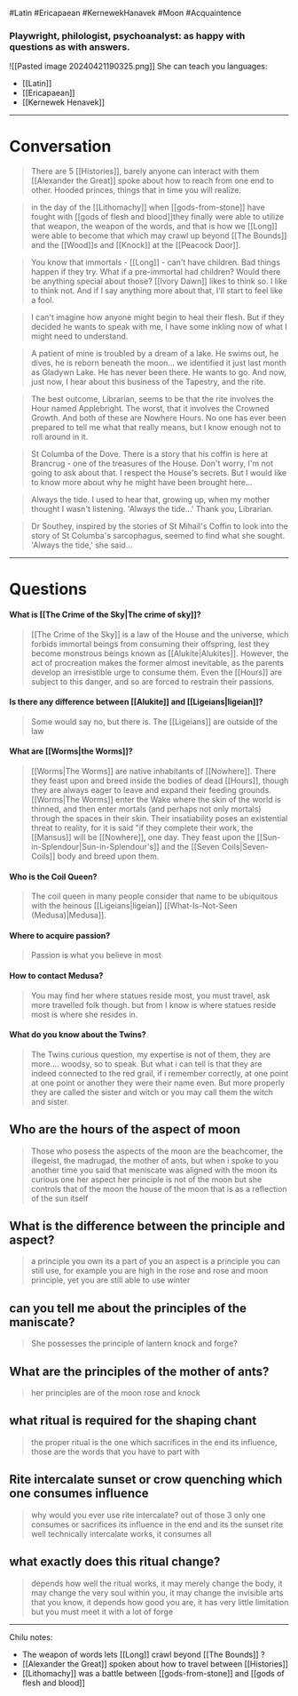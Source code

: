 #Latin #Ericapaean #KernewekHanavek #Moon #Acquaintence 
### Playwright, philologist, psychoanalyst: as happy with questions as with answers.

![[Pasted image 20240421190325.png]]
She can teach you languages:
- [[Latin]]
- [[Ericapaean]]
- [[Kernewek Henavek]] 

______
# Conversation

>There are 5 [[Histories]], barely anyone can interact with them [[Alexander the Great]] spoke about how to reach from one end to other. Hooded princes, things that in time you will realize. 

>in the day of the [[Lithomachy]] when [[gods-from-stone]] have fought with [[gods of flesh and blood]]they finally were able to utilize that weapon, the weapon of the words, and that is how we [[Long]] were able to become that which may crawl up beyond [[The Bounds]] and the [[Wood]]s and [[Knock]] at the [[Peacock Door]].

>You know that immortals - [[Long]] - can't have children. Bad things happen if they try. What if a pre-immortal had children? Would there be anything special about those? [[Ivory Dawn]] likes to think so. I like to think not. And if I say anything more about that, I'll start to feel like a fool.

 >I can't imagine how anyone might begin to heal their flesh. But if they decided he wants to speak with me, I have some inkling now of what I might need to understand.
 
 >A patient of mine is troubled by a dream of a lake. He swims out, he dives, he is reborn beneath the moon… we identified it just last month as Gladywn Lake. He has never been there. He wants to go. And now, just now, I hear about this business of the Tapestry, and the rite.

>The best outcome, Librarian, seems to be that the rite involves the Hour named Applebright. The worst, that it involves the Crowned Growth. And both of these are Nowhere Hours. No one has ever been prepared to tell me what that really means, but I know enough not to roll around in it.

>St Columba of the Dove. There is a story that his coffin is here at Brancrug - one of the treasures of the House. Don't worry, I'm not going to ask about that. I respect the House's secrets. But I would like to know more about why he might have been brought here…

>Always the tide. I used to hear that, growing up, when my mother thought I wasn't listening.  'Always the tide…' Thank you, Librarian.
  
>Dr Southey, inspired by the stories of St Mihail's Coffin to look into the story of St Columba's sarcophagus, seemed to find what she sought. 'Always the tide,' she said...

______
# Questions
#### What is [[The Crime of the Sky|The crime of sky]]?
>[[The Crime of the Sky]] is a law of the House and the universe, which forbids immortal beings from consuming their offspring, lest they become monstrous beings known as [[Alukite|Alukites]]. However, the act of procreation makes the former almost inevitable, as the parents develop an irresistible urge to consume them. Even the [[Hours]] are subject to this danger, and so are forced to restrain their passions.
#### Is there any difference between [[Alukite]] and [[Ligeians|ligeian]]?
>Some would say no, but there is. The [[Ligeians]] are outside of the law
#### What are [[Worms|the Worms]]?
>[[Worms|The Worms]] are native inhabitants of [[Nowhere]]. There they feast upon and breed inside the bodies of dead [[Hours]], though they are always eager to leave and expand their feeding grounds. [[Worms|The Worms]] enter the Wake where the skin of the world is thinned, and then enter mortals (and perhaps not only mortals) through the spaces in their skin. Their insatiability poses an existential threat to reality, for it is said "if they complete their work, the [[Mansus]] will be [[Nowhere]], one day. They feast upon the [[Sun-in-Splendour|Sun-in-Splendour's]] and the [[Seven Coils|Seven-Coils]] body and breed upon them.
#### Who is the Coil Queen?
>The coil queen in many people consider that name to be ubiquitous with the heinous [[Ligeians|ligeian]] [[What-Is-Not-Seen (Medusa)|Medusa]].
#### Where to acquire passion?
>Passion is what you believe in most
#### How to contact Medusa?
>You may find her where statues reside most, you must travel, ask more travelled folk though. but from I know is where statues reside most is where she resides in.
#### What do you know about the Twins?
>The Twins curious question, my expertise is not of them, they are more.... woodsy, so to speak. But what i can tell is that they are indeed connected to the red grail, if i remember correctly, at one point at one point or another they were their name even. But more properly they are called the sister and witch or you may call them the witch and sister.
## Who are the hours of the aspect of moon
>Those who posess the aspects of the moon are the beachcomer, the illegeist, the madrugad, the mother of ants, 
>but when i spoke to you another time you said that meniscate was aligned with the moon
>its curious one her aspect her principle is not of the moon but she controls that of the moon the house of the moon that is as a reflection of the sun itself
## What is the difference between the principle and aspect?
> a principle you own its a part of you an aspect is a principle you can still use, for example you are high in the rose and rose and moon principle, yet you are still able to use winter
## can you tell me about the principles of the maniscate?
>She possesses the principle of lantern knock and forge?
## What are the principles of the mother of ants?
>her principles are of the moon rose and knock

## what ritual is required for the shaping chant
>the proper ritual is the one which sacrifices in the end its influence, those are the words that you have to part with

## Rite intercalate sunset or crow quenching which one consumes influence
>why would you ever use rite intercalate?
out of those 3 only one consumes or sacrifices its influence in the end and its the sunset rite
well technically intercalate works, it consumes all

## what exactly does this ritual change?
>depends how well the ritual works, it may merely change the body, it may change the very soul within you, it may change the invisible arts that you know, it depends how good you are, it has very little limitation but you must meet it with a lot of forge

______

Chilu notes:
- The weapon of words lets [[Long]] crawl beyond [[The Bounds]] ?
- [[Alexander the Great]] spoken about how to travel between [[Histories]] 
- [[Lithomachy]] was a battle between [[gods-from-stone]] and [[gods of flesh and blood]]
